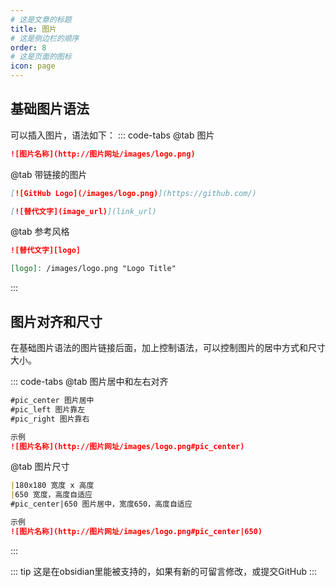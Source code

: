 ```yaml
---
# 这是文章的标题
title: 图片
# 这是侧边栏的顺序
order: 8
# 这是页面的图标
icon: page
---
```

## 基础图片语法
可以插入图片，语法如下：
::: code-tabs
@tab 图片
```markdown
![图片名称](http://图片网址/images/logo.png)
```
@tab 带链接的图片
```markdown
[![GitHub Logo](/images/logo.png)](https://github.com/)

[![替代文字](image_url)](link_url)
```
@tab 参考风格
```markdown
![替代文字][logo]

[logo]: /images/logo.png "Logo Title"
```
:::

## 图片对齐和尺寸
在基础图片语法的图片链接后面，加上控制语法，可以控制图片的居中方式和尺寸大小。

::: code-tabs
@tab 图片居中和左右对齐
```markdown
#pic_center 图片居中
#pic_left 图片靠左
#pic_right 图片靠右

示例
![图片名称](http://图片网址/images/logo.png#pic_center)
```
@tab 图片尺寸
```markdown
|180x180 宽度 x 高度
|650 宽度，高度自适应
#pic_center|650 图片居中，宽度650，高度自适应

示例
![图片名称](http://图片网址/images/logo.png#pic_center|650)
```
:::

::: tip
这是在obsidian里能被支持的，如果有新的可留言修改，或提交GitHub
:::
